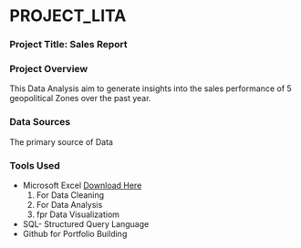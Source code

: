# PROJECT_LITA

### Project Title: Sales Report

### Project Overview
This Data Analysis aim to generate insights into the sales performance of 5 geopolitical Zones over the past year.

### Data Sources
The primary source of Data

### Tools Used
- Microsoft Excel [Download Here](https://www.microsoft.com)
  1. For Data Cleaning
  2. For Data Analysis
  3. fpr Data Visualizatiom
- SQL- Structured Query Language
- Github for Portfolio Building
